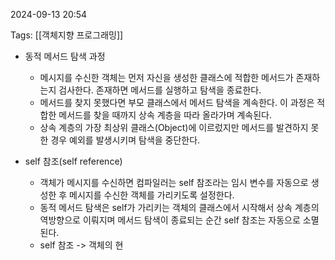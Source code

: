 
2024-09-13 20:54

Tags: [[객체지향 프로그래밍]]


- 동적 메서드 탐색 과정
	- 메시지를 수신한 객체는 먼저 자신을 생성한 클래스에 적합한 메서드가 존재하는지 검사한다. 존재하면 메서드를 실행하고 탐색을 종료한다.
	- 메서드를 찾지 못했다면 부모 클래스에서 메서드 탐색을 계속한다. 이 과정은 적합한 메서드를 찾을 때까지 상속 계층을 따라 올라가며 계속된다.
	- 상속 계층의 가장 최상위 클래스(Object)에 이르렀지만 메서드를 발견하지 못한 경우 예외를 발생시키며 탐색을 중단한다.

- self 참조(self reference)
	- 객체가 메시지를 수신하면 컴파일러는 self 참조라는 임시 변수를 자동으로 생성한 후 메시지를 수신한 객체를 가리키도록 설정한다.
	- 동적 메서드 탐색은 self가 가리키는 객체의 클래스에서 시작해서 상속 계층의 역방향으로 이뤄지며 메서드 탐색이 종료되는 순간 self 참조는 자동으로 소멸된다.
	- self 참조 -> 객체의 현




